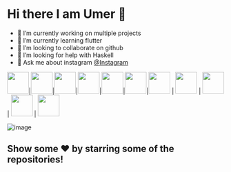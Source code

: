 # Hi there I am Umer 👋

- 🔭 I’m currently working on multiple projects
- 🌱 I’m currently learning flutter
- 👯 I’m looking to collaborate on github
- 🤔 I’m looking for help with Haskell
- 💬 Ask me about instagram [@Instagram](https://www.instagram.com/im_umerg/)

<img src="https://user-images.githubusercontent.com/84404257/128191307-9fc0c9eb-8cf7-4408-90ba-9aabe3398b46.png" width="50" height="50" />|<img src="https://user-images.githubusercontent.com/84404257/128191319-e2a5b321-9590-478b-85df-cbf17f9c8a96.png" width="50" height="50" />|<img src="https://user-images.githubusercontent.com/84404257/128191320-ed01b24b-d607-4956-8609-577c776c98bc.png" width="50" height="50" />|<img src="https://user-images.githubusercontent.com/84404257/128191322-d687ccc8-cdb3-4544-82e9-c0e81a1995c4.png" width="50" height="50" />|<img src="https://user-images.githubusercontent.com/84404257/128191322-d687ccc8-cdb3-4544-82e9-c0e81a1995c4.png" width="50" height="50" />|<img src="https://user-images.githubusercontent.com/84404257/128191329-fb3e522f-e758-416e-9f7e-061ed42808dc.png" width="50" height="50" />|<img src="https://user-images.githubusercontent.com/84404257/128183256-6df6356c-c8ea-423d-b915-89d9671224a5.png" width="50" height="50" /> | <img src="https://user-images.githubusercontent.com/84404257/128183264-645647ac-3d9e-485e-bc5d-ff3a1ca40e86.png" width="50" height="50" /> | <img src="https://user-images.githubusercontent.com/84404257/128183267-d817f58c-251c-4c5c-87ae-0381628f7468.png" width="50" height="50" /> | <img src="https://user-images.githubusercontent.com/84404257/128183272-deb756ec-31c4-4c1f-b7ff-ae268f3edf45.png" width="50" height="50" /> | <img src="https://user-images.githubusercontent.com/84404257/128183274-4e314ca5-6c01-4a79-99d8-33376c009914.png" width="50" height="50" />

![image](https://user-images.githubusercontent.com/84404257/128182397-aaeb721b-4cd2-4266-a8c5-cac2433a06aa.png)

## Show some ❤️ by starring some of the repositories!
